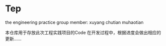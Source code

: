 # Tep
the engineering practice
group member: xuyang  chutian muhaotian

本仓库用于存放此次工程实践项目的Code
在开发过程中，根据进度会做出相应的更新……
